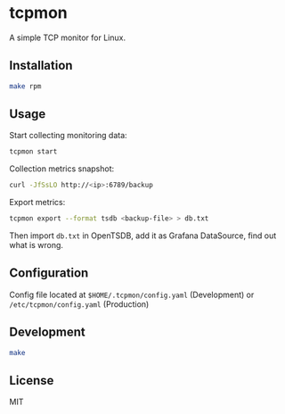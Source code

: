 # tcpmon

A simple TCP monitor for Linux.

## Installation

```bash
make rpm
```

## Usage

Start collecting monitoring data:

```bash
tcpmon start
```

Collection metrics snapshot:

```bash
curl -JfSsLO http://<ip>:6789/backup
```

Export metrics:

```bash
tcpmon export --format tsdb <backup-file> > db.txt
```

Then import `db.txt` in OpenTSDB, add it as Grafana DataSource, find out what is wrong.

## Configuration

Config file located at `$HOME/.tcpmon/config.yaml` (Development) or `/etc/tcpmon/config.yaml` (Production)

## Development

```bash
make
```

## License

MIT
